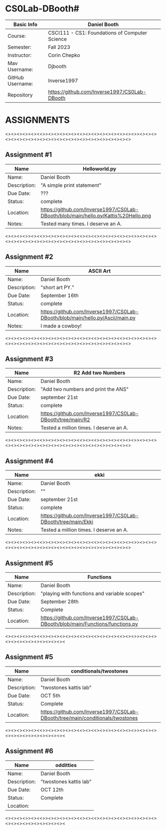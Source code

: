 # CS0Lab-DBooth#
| Basic Info |Daniel Booth|
| --- | ---|
| Course: | CSCI111 - CS1: Foundations of Computer Science |
| Semester: | Fall 2023 |
| Instructor: | Corin Chepko |
| Mav Username: | Djbooth |
| GitHub Username: | Inverse1997 |
| Repository |https://github.com/Inverse1997/CS0Lab-DBooth |
# ASSIGNMENTS
<><><><>><><<>><><><><><><<><><<><><><><<><><>><><><><><><><><><><><><><><><><><>><><><>><><><><>
## Assignment #1
| Name | Helloworld.py |
| --- | --- |
| Name: |Daniel Booth |
| Description: | "A simple print statement" |
| Due Date: | ??? |
| Status: | complete |
| Location: |https://github.com/Inverse1997/CS0Lab-DBooth/blob/main/hello.py/Kattis%20Hello.png |
| Notes: | Tested many times. I deserve an A.|
<><><><>><><<>><><><><><><<><><<><><><><<><><>><><><><><><><><><><><><><><><><><>><><><>><><><><>
## Assignment #2
| Name | ASCII Art |
| --- | --- |
| Name: |Daniel Booth |
| Description: | "short art PY." |
| Due Date: | September 16th|
| Status: | complete |
| Location: |https://github.com/Inverse1997/CS0Lab-DBooth/blob/main/hello.py/Ascii/main.py |
| Notes: |I made a cowboy!|
<><><><>><><<>><><><><><><<><><<><><><><<><><>><><><><><><><><><><><><><><><><><>><><><>><><><><>
## Assignment #3
| Name | R2 Add two Numbers |
| --- | --- |
| Name: |Daniel Booth |
| Description: | "Add two numbers and print the ANS" |
| Due Date: |september 21st|
| Status: | complete |
| Location: |https://github.com/Inverse1997/CS0Lab-DBooth/tree/main/R2 |
| Notes: | Tested a million times. I deserve an A.|
<><><><>><><<>><><><><><><<><><<><><><><<><><>><><><><><><><><><><><><><><><><><>><><><>><><><><>
## Assignment #4
| Name | ekki |
| --- | --- |
| Name: |Daniel Booth |
| Description: | "" |
| Due Date: |september 21st |
| Status: | complete |
| Location: | https://github.com/Inverse1997/CS0Lab-DBooth/tree/main/Ekki|
| Notes: | Tested a million times. I deserve an A.|
<><><><>><><<>><><><><><><<><><<><><><><<><><>><><><><><><><><><><><><><><><><><>><><><>><><><><>
## Assignment #5
| Name |Functions |
| --- | --- |
| Name: |Daniel Booth |
| Description: | "playing with functions and variable scopes" |
| Due Date: |September 28th |
| Status: | Complete |
| Location: |https://github.com/Inverse1997/CS0Lab-DBooth/blob/main/Functions/functions.py|
<><><><>><><<>><><><><><><<><><<><><><><<><><>><><><><><><><><><><><><><><
## Assignment #5
| Name |conditionals/twostones |
| --- | --- |
| Name: |Daniel Booth |
| Description: | "twostones kattis lab" |
| Due Date: |OCT 5th |
| Status: | Complete |
| Location: |https://github.com/Inverse1997/CS0Lab-DBooth/tree/main/conditionals/twostones|
<><><><>><><<>><><><><><><<><><<><><><><<><><>><><><><><><><><><><><><><><
## Assignment #6
| Name |odditties |
| --- | --- |
| Name: |Daniel Booth |
| Description: | "twostones kattis lab" |
| Due Date: |OCT 12th |
| Status: | Complete |
| Location: ||
<><><><>><><<>><><><><><><<><><<><><><><<><><>><><><><><><><><><><><><><><
